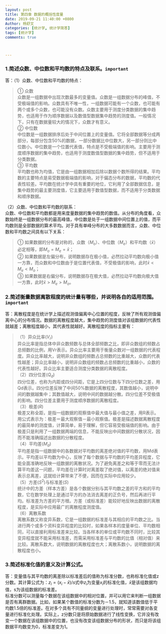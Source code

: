 ```yaml
---
layout: post
title: 第四章 数据的概括性度量
date: 2019-09-21 11:40:00 +0800
Author: 杨舒文
categories: [统计学, 统计学简答]
tags: [统计学]
comments: true



---
```


### 1.简述众数、中位数和平均数的特点及联系。`important`

答：（1）众数、中位数和平均数的特点：  

> ① 众数  
> 众数是一组数据中出现次数最多的变量值。众数是一组数据分布的峰值，不受极端值的影响。众数具有不唯一性，一组数据可能有一个众数，也可能有两个或多个众数，也可能没有众数。众数主要用于测度分类数据的集中趋势，也适用于作为顺序数据以及数值型数据集中趋势的测度值。一般情况下，只有在数据量较大的情况下，众数才有意义。  
> ② 中位数  
> 中位数是一组数据排序后处于中间位置上的变量值。它将全部数据等分成两部分，每部分包含50%的数据，一部分数据比中位数大，另一部分则比中位数小。中位数是一个位置代表值，特点是不受极端值的影响。主要用于测度顺序数据的集中趋势，也适用于测度数值型数据的集中趋势，但不适用于分类数据。  
> ③ 平均数  
> 平均数也称为均值，它是由一组数据相加后除以数据个数所得的结果。平均数的主要特点是易受数据极端值的影响，对于偏态分布的数据，平均数的代表性较差。平均数在统计学中具有重要的地位，它利用了全部数据信息，是集中趋势的最主要测度值，它主要适用于数值型数据，而不适用于分类数据和顺序数据。

（2）众数、中位数和平均数的联系：  
众数、中位数和平均数都是用来度量数据的集中趋势的数值。从分布的角度看，众数始终是一组数据分布的最高峰值，中位数是处于一组数据中间位置上的值，而平均数则是全部数据的算术平均。对于具有单峰分布的大多数数据而言，众数、中位数和平均数之间具有以下关系：  

> ① 如果数据的分布是对称的，众数（$M_o$）、中位数（$M_e$）和平均数（$\bar x$）必定相等，即$M_o=M_e=\bar x$；  
> ② 如果数据是左偏分布，说明数据存在极小值，必然拉动平均数向极小值一方靠，而众数和中位数由于是位置代表值，不受极值的影响，此时$\bar{x}<M_e<M_o$；  
> ③ 如果数据是右偏分布，说明数据存在极大值，必然拉动平均数向极大值一方靠，此时$\bar{x}>M_e>M_o$。

### 2.简述衡量数据离散程度的统计量有哪些，并说明各自的适用范围。`important`

答：离散程度是在统计学上描述观测值偏离中心位置的程度，反映了所有观测值偏离中心的分布情况。数据的离散程度越大，集中趋势的测度值对该组数据的代表性就越差；离散程度越小，其代表性就越好。离散程度的指标主要有：   

> （1）异众比率($V_r$)  
> 异众比率是指总体中非众数频数与总体全部频数之比，即非众数组的频数占总频数的比例，用Vr表示。异众比率主要用于衡量众数对一组数据的代表程度。异众比率越大，说明非众数组的频数占总频数的比重越大，众数的代表性越差；异众比率越小，说明非众数组的频数占总频数的比重越小，众数的代表性越好。异众比率主要适合测度分类数据的离散程度。  
> （2）四分位差($Q_d$)  
> 四分位差，也称为内距或四分间距，它是上四分位数与下四分位数之差，用Qd表示。四分位差反映了中间50%数据的离散程度，其数值越小，说明中间的数据越集中；其数值越大，说明中间的数据越分散。四分位差不受极值的影响。四分位差主要用于测度顺序数据的离散程度。  
> （3）极差($R$)  
> 极差又称全距，是指一组数据的观察值中最大值与最小值之差，用R表示。用公式表示为：极差＝最大观察值－最小观察值。极差是描述数据离散程度的最简单的测度值，计算简单，易于理解，但它容易受极端值的影响。由于极差只是利用了一组数据两端的信息，不能反映出中间数据的分散状况，因而不能准确描述出数据的分散程度。  
> （4）平均差($M_d$)  
> 平均差是指一组数据中的各数据对平均数的离差绝对值的平均数，用Md表示。平均差以平均数为中心，反映了每个数据与平均数的平均差异程度，它能全面准确地反映一组数据的离散状况。为了避免离差之和等于零而无法计算平均差这一问题，平均差在计算时对离差取了绝对值，以离差的绝对值来表示总离差，这就给计算带来了不便，因而在实际中应用较少。  
> （5）方差($S^2$)与标准差($S$)  
> 统计中的方差（样本方差）是各个数据分别与其平均数之差的平方和的平均数，它在数学处理上是通过平方的办法消去离差的正负号，然后再进行平均。标准差为方差的平方根。方差（或标准差）能较好地反映出数据的离散程度，是实际中应用最广的离散程度测度值。  
> （6）离散系数  
> 离散系数又称变异系数，它是一组数据的标准差与其相应的平均数之比。当进行两个或多个资料变异程度的比较时，如果各样本的度量单位、平均数相同，可以直接利用标准差来比较。当各样本的单位或平均数不同时，比较其变异程度就不能采用标准差，而需采用标准差与平均数的比值（相对值）来比较。离散系数大，说明数据的离散程度也大；离散系数小，说明数据的离散程度也小。  

### 3.简述标准化值的意义及计算公式。

答：变量值与其平均数的离差除以标准差后的值称为标准分数，也称标准化值或z分数。其计算公式为：$z_i=(x_i-\bar{x})/s$式中$z_i$为变量$x_i$的标准化值，$\bar x$是该组数据均值，s为该组数据的标准差。  
标准分数可以测量每个数据在该组数据中的相对位置，并可以用它来判断一组数据是否有离群数据。比如，如果某个数值的标准分数为－1.5，就知道该数值低于平均数1.5倍的标准差。在对多个具有不同量纲的变量进行处理时，常常需要对各变量进行标准化处理。实际上，z分数只是将原始数据进行了线性变换，它并没有改变一个数据在该组数据中的位置，也没有改变该组数据分布的形状，而只是将该组数据平均数变为0，标准差变为1。



















